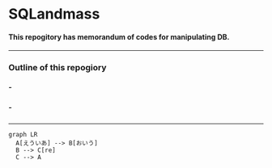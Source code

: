 # SQLandmass

#### This repogitory has memorandum of codes for manipulating DB.
- - -
### Outline of this repogiory

##### - &nbsp; 
##### - &nbsp;  &emsp;
***

~~~mermaid
graph LR
  A[えういあ] --> B[おいう]
  B --> C[re]
  C --> A
~~~
